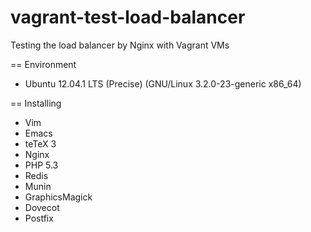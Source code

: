vagrant-test-load-balancer
==========================

Testing the load balancer by Nginx with Vagrant VMs

== Environment

* Ubuntu 12.04.1 LTS (Precise) (GNU/Linux 3.2.0-23-generic x86_64)

== Installing

* Vim
* Emacs
* teTeX 3
* Nginx
* PHP 5.3
* Redis
* Munin
* GraphicsMagick
* Dovecot
* Postfix
